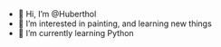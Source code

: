 - 👋 Hi, I’m @Huberthol
- 👀 I’m interested in painting, and learning new things
- 🌱 I’m currently learning Python

